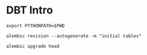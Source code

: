 DBT Intro
=========

```shell
export PYTHONPATH=$PWD
```

```shell
alembic revision --autogenerate -m "initial tables"
```

```shell
alembic upgrade head
```
